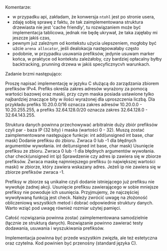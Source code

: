 Komentarze:
- w przypadku api, zakładam, że konwersja `ntohl` jest po stronie usera,
- zdaję sobię sprawę z faktu, że tak zaimplementowana struktura drzewiasta nie jest 'cache friendly',
  tu rozwiązaniem może być implementacja tablicowa, jednak nie będę ukrywał, że taka zajęłaby mi jeszcze jakiś czas,
- pewnym już zależnym od kontekstu użycia ulepszeniem, mogłoby być użcie `arena allocator`, jeśli dealokacja następowałaby często
- podobnie, w przypadku usuwania prefiksów, jedynie usuwam marker końca, w praktyce od kontekstu zależałoby, czy bardziej opłacalny byłby backtracking, prunning drzewa w jakiś specyficznycvh warunkach.




Zadanie brzmi następująco:
 
Proszę napisać implementację w języku C służącą do zarządzania zbiorem prefiksów IPv4.
Prefiks określa zakres adresów wyrażony za pomocą wartości bazowej oraz maski,
przy czym maska posiada ustawione tylko najbardziej znaczące bity w ilości wyrażonej dla uproszczenia liczbą.
Dla przykładu prefiks 10.20.0.0/16 oznacza zakres adresów 10.20.0.0 - 10.20.255.255,
a prefiks 32.64.128.0/20 oznacza zakres 32.64.128.0 - 32.64.143.255.

Struktura danych powinna przechowywać arbitralnie duży zbiór prefiksów czyli par - baza IP (32 bity) i maska (wartości 0 - 32).
Muszą zostać zaimplementowane następujące funkcje:
int add(unsigned int base, char mask)
Dodanie prefiksu do zbioru. Zwraca 0 lub -1 dla błędnych argumentów wywołania.
int del(unsigned int base, char mask)
Usunięcie prefiksu ze zbioru. Zwraca 0 lub -1 dla błędnych argumentów wywołania.
char check(unsigned int ip)
Sprawdzenie czy adres ip zawiera się w zbiorze prefiksów. Zwraca maskę najmniejszego prefiksu (o największej wartości maski) w zbiorze, który zawiera wskazany adres. Jeżeli ip nie zawiera się w zbiorze prefiksów zwraca -1.

Prefiksy w zbiorze są unikalne czyli dodanie istniejącego już prefiksu nie wywołuje żadnej akcji. Usunięcie prefiksu zawierającego w sobie mniejsze prefiksy nie powoduje ich usunięcia.
Przyjmujemy, że najczęściej wywoływaną funkcją jest check. Należy zwrócić uwagę na złożoność obliczeniową wszystkich metod i dobrać odpowiednie struktury danych. Warto wziąć pod uwagę również rozmiar użytej pamięci.
 
Całość rozwiązania powinna zostać zaimplementowana samodzielnie (łącznie ze strukturą danych). Rozwiązanie powinno zawierać testy dodawania, usuwania i wyszukiwania prefiksów.

Implementacja powinna być przede wszystkim zwięzła, ale też estetyczna oraz czytelna. Kod powinien być przenośny (standard języka C).
 

